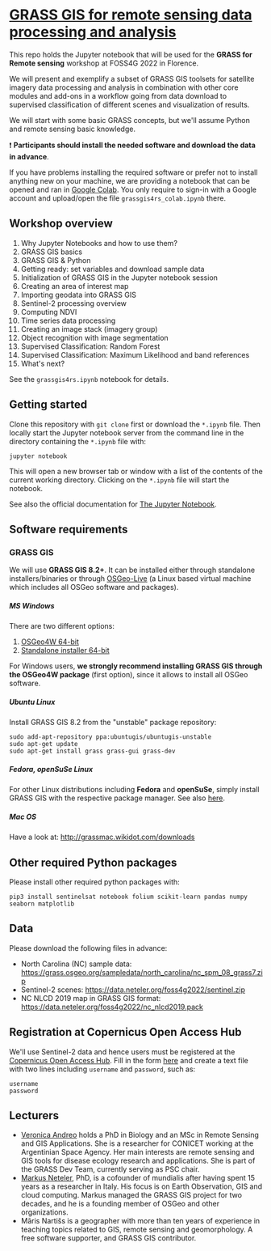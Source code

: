 # [GRASS GIS for remote sensing data processing and analysis ](https://talks.osgeo.org/foss4g-2022-workshops/talk/NCMHSM/)

This repo holds the Jupyter notebook that will be used for the **GRASS for Remote sensing**
workshop at FOSS4G 2022 in Florence.

We will present and exemplify a subset of GRASS GIS toolsets for satellite imagery
data processing and analysis in combination with other core modules and add-ons in
a workflow going from data download to supervised classification of different scenes
and visualization of results.

We will start with some basic GRASS concepts, but we'll assume Python and remote
sensing basic knowledge. 

:exclamation: **Participants should install the needed software and download the data in advance**.

If you have problems installing the required software or prefer not to install anything new
on your machine, we are providing a notebook that can be opened and ran in [Google Colab](https://colab.research.google.com/).
You only require to sign-in with a Google account and upload/open the file `grassgis4rs_colab.ipynb`
there.

## Workshop overview

1. Why Jupyter Notebooks and how to use them?
2. GRASS GIS basics
3. GRASS GIS & Python
4. Getting ready: set variables and download sample data
5. Initialization of GRASS GIS in the Jupyter notebook session
6. Creating an area of interest map
7. Importing geodata into GRASS GIS
8. Sentinel-2 processing overview
9. Computing NDVI
10. Time series data processing
11. Creating an image stack (imagery group)
12. Object recognition with image segmentation
13. Supervised Classification: Random Forest
14. Supervised Classification: Maximum Likelihood and band references
14. What's next?

See the `grassgis4rs.ipynb` notebook for details.

## Getting started

Clone this repository with `git clone` first or download the `*.ipynb` file.
Then locally start the Jupyter notebook server from the command line in the
directory containing the `*.ipynb` file with:

`jupyter notebook`

This will open a new browser tab or window with a list of the contents of the current
working directory. Clicking on the `*.ipynb` file will start the notebook.

See also the official documentation for [The Jupyter Notebook](https://jupyter-notebook.readthedocs.io/en/latest/).

## Software requirements

### GRASS GIS

We will use **GRASS GIS 8.2+**. It can be installed either through standalone
installers/binaries or through [OSGeo-Live](https://live.osgeo.org/en/index.html)
(a Linux based virtual machine which includes all OSGeo software and packages).

##### MS Windows

There are two different options:
1. [OSGeo4W 64-bit](http://download.osgeo.org/osgeo4w/v2/osgeo4w-setup.exe)
2. [Standalone installer 64-bit](https://grass.osgeo.org/grass82/binary/mswindows/native/WinGRASS-8.2.0-1-Setup.exe)

For Windows users, **we strongly recommend installing GRASS GIS through the OSGeo4W package** (first option),
since it allows to install all OSGeo software.

##### Ubuntu Linux

Install GRASS GIS 8.2 from the "unstable" package repository:

```
sudo add-apt-repository ppa:ubuntugis/ubuntugis-unstable
sudo apt-get update
sudo apt-get install grass grass-gui grass-dev
```

##### Fedora, openSuSe Linux

For other Linux distributions including **Fedora** and **openSuSe**,
simply install GRASS GIS with the respective package manager.
See also [here](https://grass.osgeo.org/download/linux/#GRASS-GIS-current).

##### Mac OS

Have a look at: http://grassmac.wikidot.com/downloads

## Other required Python packages

Please install other required python packages with: 

```
pip3 install sentinelsat notebook folium scikit-learn pandas numpy seaborn matplotlib
```

## Data

Please download the following files in advance:

- North Carolina (NC) sample data: https://grass.osgeo.org/sampledata/north_carolina/nc_spm_08_grass7.zip
- Sentinel-2 scenes: https://data.neteler.org/foss4g2022/sentinel.zip
- NC NLCD 2019 map in GRASS GIS format: https://data.neteler.org/foss4g2022/nc_nlcd2019.pack

## Registration at Copernicus Open Access Hub

We'll use Sentinel-2 data and hence users must be registered at the
[Copernicus Open Access Hub](https://scihub.copernicus.eu/).
Fill in the form [here](https://scihub.copernicus.eu/dhus/#/self-registration)
and create a text file with two lines including `username` and `password`,
such as:
```
username
password
```

## Lecturers

- [Veronica Andreo](https://veroandreo.gitlab.io/) holds a PhD in Biology and an MSc in Remote Sensing and GIS Applications. She is a researcher for CONICET working at the Argentinian Space Agency. Her main interests are remote sensing and GIS tools for disease ecology research and applications. She is part of the GRASS Dev Team, currently serving as PSC chair.
- [Markus Neteler](https://www.mundialis.de/neteler/), PhD, is a cofounder of mundialis after having spent 15 years as a researcher in Italy. His focus is on Earth Observation, GIS and cloud computing. Markus managed the GRASS GIS project for two decades, and he is a founding member of OSGeo and other organizations.
- Māris Nartišs is a geographer with more than ten years of experience in teaching topics related to GIS, remote sensing and geomorphology. A free software supporter, and GRASS GIS contributor.
